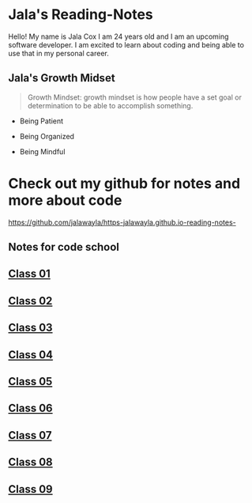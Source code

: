 # Jala's Reading-Notes

Hello! My name is Jala Cox I am 24 years old and I am an upcoming software developer. I am excited to learn about coding and being able to use that in my personal career.

## Jala's Growth Midset
>
> Growth Mindset: growth mindset is how people have a set goal or determination to be able to accomplish something.

+ Being Patient

+ Being Organized

+ Being Mindful

# Check out my github for notes and more about code

<https://github.com/jalawayla/https-jalawayla.github.io-reading-notes->

## Notes for code school

## [Class 01](/Reading-Notes/Class01)

## [Class 02](/Reading-Notes/Class02)

## [Class 03](/Reading-Notes/Class03)

## [Class 04](/Reading-Notes/Class04)

## [Class 05](/Reading-Notes/Class05)

## [Class 06](/Reading-Notes/Class06)

## [Class 07](/Reading-Notes/Class07)

## [Class 08](/Reading-Notes/Class08)

## [Class 09](/Reading-Notes/Class09)
